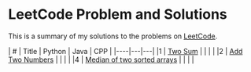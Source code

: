 # LeetCode Problem and Solutions

This is a summary of my solutions to the problems on [LeetCode](https://www.leetcode.com). 

| #  | Title                            |  Python  	| Java  | CPP  	| 
|----|---|---|
|1   | [Two Sum][1_link]                |			|		|		|
|2   | [Add Two Numbers][2_link]        |			|		|		|
|4	 | [Median of two sorted arrays][4_link]	|			|		|		|


<!-- &#x1f512;   for the lock -->
<!-- tiltle -->
[1_link]:    https://leetcode.com/problems/two-sum/
[2_link]:    https://leetcode.com/problems/add-two-numbers/
[4_link]:    https://leetcode.com/problems/median-of-two-sorted-arrays/ 


<!-- solution -->